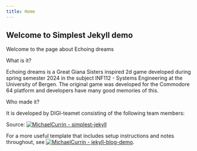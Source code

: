 ```yaml
---
title: Home
---
```


## Welcome to Simplest Jekyll demo

Welcome to the page about Echoing dreams

What is it?

Echoing dreams is a Great Giana Sisters inspired 2d game developed during spring semester 2024 in the
subject INF112 - Systems Engineering at the University of Bergen. The original game was developed for
the Commodore 64 platform and developers have many good memories of this.

Who made it?

It is developed by DIGI-teamet consisting of the following team members:

Source: [![MichaelCurrin - simplest-jekyll](https://img.shields.io/static/v1?label=MichaelCurrin&message=simplest-jekyll&color=blue&logo=github)](https://github.com/MichaelCurrin/simplest-jekyll)

For a more useful template that includes setup instructions and notes throughout, see [![MichaelCurrin - jekyll-blog-demo](https://img.shields.io/static/v1?label=MichaelCurrin&message=jekyll-blog-demo&color=blue&logo=github)](https://github.com/MichaelCurrin/jekyll-blog-demo).
